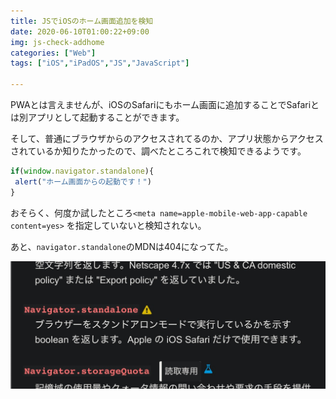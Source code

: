 ```yaml
---
title: JSでiOSのホーム画面追加を検知
date: 2020-06-10T01:00:22+09:00
img: js-check-addhome
categories: ["Web"]
tags: ["iOS","iPadOS","JS","JavaScript"]

---
```




PWAとは言えませんが、iOSのSafariにもホーム画面に追加することでSafariとは別アプリとして起動することができます。

そして、普通にブラウザからのアクセスされてるのか、アプリ状態からアクセスされているか知りたかったので、調べたところこれで検知できるようです。

```js
if(window.navigator.standalone){
 alert("ホーム画面からの起動です！")
}
```

おそらく、何度か試したところ`<meta name=apple-mobile-web-app-capable content=yes>` を指定していないと検知されない。

あと、`navigator.standalone`のMDNは404になってた。

![js-check-addhome-mozilla](../../../images/js-check-addhome-mozilla.jpg)